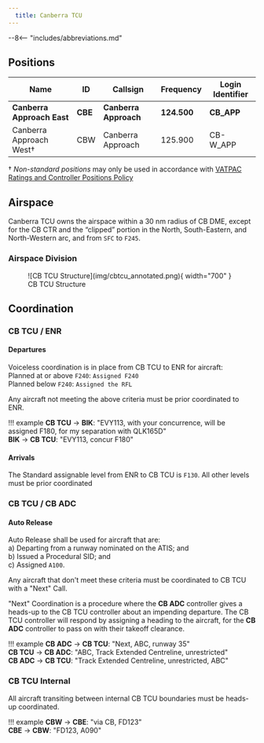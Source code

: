 ```yaml
---
  title: Canberra TCU
---
```


--8<-- "includes/abbreviations.md"

## Positions

| Name               | ID      | Callsign       | Frequency        | Login Identifier              |
| ------------------ | --------------| -------------- | ---------------- | --------------------------------------|
| **Canberra Approach East**    |**CBE**| **Canberra Approach**   | **124.500**         | **CB_APP**     |
| Canberra Approach West†   |CBW| Canberra Approach   | 125.900          | CB-W_APP    |

† *Non-standard positions* may only be used in accordance with [VATPAC Ratings and Controller Positions Policy](https://vatpac.org/publications/policies)

## Airspace
Canberra TCU owns the airspace within a 30 nm radius of CB DME, except for the CB CTR and the “clipped” portion in the North, South-Eastern, and North-Western arc, and from `SFC` to `F245`.  

### Airspace Division

<figure markdown>
![CB TCU Structure](img/cbtcu_annotated.png){ width="700" }
  <figcaption>CB TCU Structure</figcaption>
</figure>

## Coordination
### CB TCU / ENR
#### Departures
Voiceless coordination is in place from CB TCU to ENR for aircraft:  
Planned at or above `F240`: `Assigned F240`  
Planned below `F240`: `Assigned the RFL`  

Any aircraft not meeting the above criteria must be prior coordinated to ENR.

!!! example
    <span class="hotline">**CB TCU** -> **BIK**</span>: "EVY113, with your concurrence, will be assigned F180, for my separation with QLK165D"  
    <span class="hotline">**BIK** -> **CB TCU**</span>: "EVY113, concur F180"  

#### Arrivals
The Standard assignable level from ENR to CB TCU is `F130`. All other levels must be prior coordinated

### CB TCU / CB ADC
#### Auto Release

Auto Release shall be used for aircraft that are:    
a) Departing from a runway nominated on the ATIS; and  
b) Issued a Procedural SID; and   
c) Assigned `A100`.

Any aircraft that don't meet these criteria must be coordinated to CB TCU with a "Next" Call.

"Next" Coordination is a procedure where the **CB ADC** controller gives a heads-up to the CB TCU controller about an impending departure. The CB TCU controller will respond by assigning a heading to the aircraft, for the **CB ADC** controller to pass on with their takeoff clearance.

!!! example
    <span class="hotline">**CB ADC** -> **CB TCU**</span>: "Next, ABC, runway 35"  
    <span class="hotline">**CB TCU** -> **CB ADC**</span>: "ABC, Track Extended Centreline, unrestricted"  
    <span class="hotline">**CB ADC** -> **CB TCU**</span>: "Track Extended Centreline, unrestricted, ABC"

### CB TCU Internal

All aircraft transiting between internal CB TCU boundaries must be heads-up coordinated.

!!! example
    <span class="hotline">**CBW** -> **CBE**</span>: "via CB, FD123"  
    <span class="hotline">**CBE** -> **CBW**</span>: "FD123, A090"   